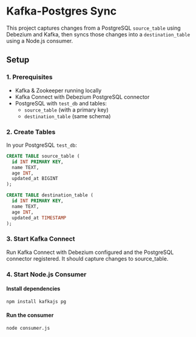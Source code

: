 # Kafka-Postgres Sync

This project captures changes from a PostgreSQL `source_table` using Debezium and Kafka, then syncs those changes into a `destination_table` using a Node.js consumer.

## Setup

### 1. Prerequisites

- Kafka & Zookeeper running locally
- Kafka Connect with Debezium PostgreSQL connector
- PostgreSQL with `test_db` and tables:
  - `source_table` (with a primary key)
  - `destination_table` (same schema)

### 2. Create Tables

In your PostgreSQL `test_db`:

```sql
CREATE TABLE source_table (
  id INT PRIMARY KEY,
  name TEXT,
  age INT,
  updated_at BIGINT
);

CREATE TABLE destination_table (
  id INT PRIMARY KEY,
  name TEXT,
  age INT,
  updated_at TIMESTAMP
);
```
### 3. Start Kafka Connect

Run Kafka Connect with Debezium configured and the PostgreSQL connector registered. It should capture changes to source_table.

### 4. Start Node.js Consumer

#### Install dependencies

```bash
npm install kafkajs pg
```

#### Run the consumer

```bash 
node consumer.js
```



